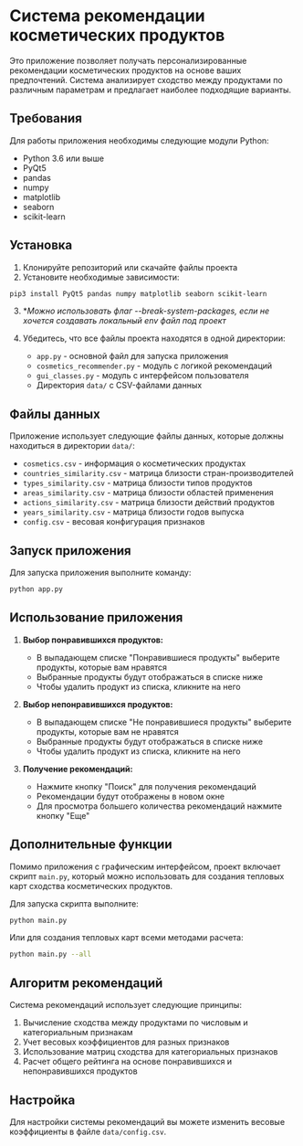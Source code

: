 # Система рекомендации косметических продуктов

Это приложение позволяет получать персонализированные рекомендации косметических продуктов на основе ваших предпочтений. Система анализирует сходство между продуктами по различным параметрам и предлагает наиболее подходящие варианты.

## Требования

Для работы приложения необходимы следующие модули Python:
- Python 3.6 или выше
- PyQt5
- pandas
- numpy
- matplotlib
- seaborn
- scikit-learn

## Установка

1. Клонируйте репозиторий или скачайте файлы проекта
2. Установите необходимые зависимости:

```bash
pip3 install PyQt5 pandas numpy matplotlib seaborn scikit-learn
```

3. \**Можно использовать флаг --break-system-packages, если не хочется создавать локальный env файл под проект*

4. Убедитесь, что все файлы проекта находятся в одной директории:
   - `app.py` - основной файл для запуска приложения
   - `cosmetics_recommender.py` - модуль с логикой рекомендаций
   - `gui_classes.py` - модуль с интерфейсом пользователя
   - Директория `data/` с CSV-файлами данных

## Файлы данных

Приложение использует следующие файлы данных, которые должны находиться в директории `data/`:
- `cosmetics.csv` - информация о косметических продуктах
- `countries_similarity.csv` - матрица близости стран-производителей
- `types_similarity.csv` - матрица близости типов продуктов
- `areas_similarity.csv` - матрица близости областей применения
- `actions_similarity.csv` - матрица близости действий продуктов
- `years_similarity.csv` - матрица близости годов выпуска
- `config.csv` - весовая конфигурация признаков

## Запуск приложения

Для запуска приложения выполните команду:

```bash
python app.py
```

## Использование приложения

1. **Выбор понравившихся продуктов:**
   - В выпадающем списке "Понравившиеся продукты" выберите продукты, которые вам нравятся
   - Выбранные продукты будут отображаться в списке ниже
   - Чтобы удалить продукт из списка, кликните на него

2. **Выбор непонравившихся продуктов:**
   - В выпадающем списке "Не понравившиеся продукты" выберите продукты, которые вам не нравятся
   - Выбранные продукты будут отображаться в списке ниже
   - Чтобы удалить продукт из списка, кликните на него

3. **Получение рекомендаций:**
   - Нажмите кнопку "Поиск" для получения рекомендаций
   - Рекомендации будут отображены в новом окне
   - Для просмотра большего количества рекомендаций нажмите кнопку "Еще"

## Дополнительные функции

Помимо приложения с графическим интерфейсом, проект включает скрипт `main.py`, который можно использовать для создания тепловых карт сходства косметических продуктов.

Для запуска скрипта выполните:

```bash
python main.py
```

Или для создания тепловых карт всеми методами расчета:

```bash
python main.py --all
```

## Алгоритм рекомендаций

Система рекомендаций использует следующие принципы:
1. Вычисление сходства между продуктами по числовым и категориальным признакам
2. Учет весовых коэффициентов для разных признаков
3. Использование матриц сходства для категориальных признаков
4. Расчет общего рейтинга на основе понравившихся и непонравившихся продуктов

## Настройка

Для настройки системы рекомендаций вы можете изменить весовые коэффициенты в файле `data/config.csv`.
